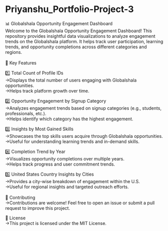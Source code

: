 # Priyanshu_Portfolio-Project-3
📊 Globalshala Opportunity Engagement Dashboard
<br>
Welcome to the Globalshala Opportunity Engagement Dashboard! This repository provides insightful data visualizations to analyze engagement trends on the Globalshala platform. It helps track user participation, learning trends, and opportunity completions across different categories and regions.
<br>
<br>
🚀 Key Features

1️⃣ Total Count of Profile IDs <br>
->Displays the total number of users engaging with Globalshala opportunities.<br>
->Helps track platform growth over time.
<br>

2️⃣ Opportunity Engagement by Signup Category<br>
->Analyzes engagement trends based on signup categories (e.g., students, professionals, etc.).<br>
->Helps identify which category has the highest engagement.
<br>

3️⃣ Insights by Most Gained Skills<br>
->Showcases the top skills users acquire through Globalshala opportunities.<br>
->Useful for understanding learning trends and in-demand skills.
<br>

4️⃣ Completion Trend by Year<br>
->Visualizes opportunity completions over multiple years.<br>
->Helps track progress and user commitment trends.
<br>

5️⃣ United States Country Insights by Cities<br>
->Provides a city-wise breakdown of engagement within the U.S.<br>
->Useful for regional insights and targeted outreach efforts.
<br>
<br>
🤝 Contributing<br>
->Contributions are welcome! Feel free to open an issue or submit a pull request to improve this project.
<br>

📜 License<br>
->This project is licensed under the MIT License.
